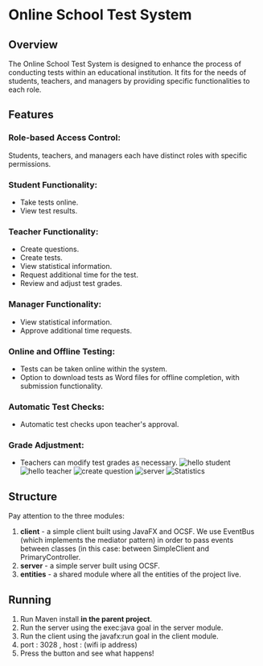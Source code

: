 # Online School Test System

## Overview
The Online School Test System is designed to enhance the process of conducting tests within an educational institution. It fits for the needs of students, teachers, and managers by providing specific functionalities to each role.

## Features

### Role-based Access Control:
Students, teachers, and managers each have distinct roles with specific permissions.

### Student Functionality:
- Take tests online.
- View test results.

### Teacher Functionality:
- Create questions.
- Create tests.
- View statistical information.
- Request additional time for the test.
- Review and adjust test grades.

### Manager Functionality:
- View statistical information.
- Approve additional time requests.

### Online and Offline Testing:
- Tests can be taken online within the system.
- Option to download tests as Word files for offline completion, with submission functionality.

### Automatic Test Checks:
- Automatic test checks upon teacher's approval.

### Grade Adjustment:
- Teachers can modify test grades as necessary.
![hello student](https://github.com/yoav1255/High-School-Test-System/assets/101698622/94b2ce66-be3c-4187-9a7f-a55cb03cc618)
![hello teacher](https://github.com/yoav1255/High-School-Test-System/assets/101698622/2314f5ad-c3a3-44ab-99dc-63a9ff09a780)
![create question](https://github.com/yoav1255/High-School-Test-System/assets/101698622/d8ac8404-a238-4874-8bc8-b1b4a325a6d4)
![server](https://github.com/yoav1255/High-School-Test-System/assets/101698622/15c8d94a-5cf2-43d0-8af0-b0e1ec88bda7)
![Statistics](https://github.com/yoav1255/High-School-Test-System/assets/101698622/291cfe72-3941-4c42-aefa-40267b633b8d)



## Structure
Pay attention to the three modules:
1. **client** - a simple client built using JavaFX and OCSF. We use EventBus (which implements the mediator pattern) in order to pass events between classes (in this case: between SimpleClient and PrimaryController.
2. **server** - a simple server built using OCSF.
3. **entities** - a shared module where all the entities of the project live.

## Running
1. Run Maven install **in the parent project**.
2. Run the server using the exec:java goal in the server module.
3. Run the client using the javafx:run goal in the client module.
4. port : 3028 , host : (wifi ip address)
5. Press the button and see what happens!

